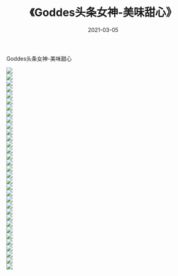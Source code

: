 ﻿---
layout: post
title:  《Goddes头条女神-美味甜心》
date:   2021-03-05
img: http://img.660000.xyz/Sharelink/网络美图/2021/Goddes头条女神-美味甜心/000.jpg
categories: [美女, 清纯, 唯美]
---

Goddes头条女神-美味甜心

  ![](http://img.660000.xyz/Sharelink/网络美图/2021/Goddes头条女神-美味甜心/001.jpg) <br> ![](http://img.660000.xyz/Sharelink/网络美图/2021/Goddes头条女神-美味甜心/002.jpg) <br> ![](http://img.660000.xyz/Sharelink/网络美图/2021/Goddes头条女神-美味甜心/003.jpg) <br> ![](http://img.660000.xyz/Sharelink/网络美图/2021/Goddes头条女神-美味甜心/004.jpg) <br> ![](http://img.660000.xyz/Sharelink/网络美图/2021/Goddes头条女神-美味甜心/005.jpg) <br> ![](http://img.660000.xyz/Sharelink/网络美图/2021/Goddes头条女神-美味甜心/006.jpg) <br> ![](http://img.660000.xyz/Sharelink/网络美图/2021/Goddes头条女神-美味甜心/007.jpg) <br> ![](http://img.660000.xyz/Sharelink/网络美图/2021/Goddes头条女神-美味甜心/008.jpg) <br> ![](http://img.660000.xyz/Sharelink/网络美图/2021/Goddes头条女神-美味甜心/009.jpg) <br> ![](http://img.660000.xyz/Sharelink/网络美图/2021/Goddes头条女神-美味甜心/010.jpg) <br> ![](http://img.660000.xyz/Sharelink/网络美图/2021/Goddes头条女神-美味甜心/011.jpg) <br> ![](http://img.660000.xyz/Sharelink/网络美图/2021/Goddes头条女神-美味甜心/012.jpg) <br> ![](http://img.660000.xyz/Sharelink/网络美图/2021/Goddes头条女神-美味甜心/013.jpg) <br> ![](http://img.660000.xyz/Sharelink/网络美图/2021/Goddes头条女神-美味甜心/014.jpg) <br> ![](http://img.660000.xyz/Sharelink/网络美图/2021/Goddes头条女神-美味甜心/015.jpg) <br> ![](http://img.660000.xyz/Sharelink/网络美图/2021/Goddes头条女神-美味甜心/016.jpg) <br> ![](http://img.660000.xyz/Sharelink/网络美图/2021/Goddes头条女神-美味甜心/017.jpg) <br> ![](http://img.660000.xyz/Sharelink/网络美图/2021/Goddes头条女神-美味甜心/018.jpg) <br> ![](http://img.660000.xyz/Sharelink/网络美图/2021/Goddes头条女神-美味甜心/019.jpg) <br> ![](http://img.660000.xyz/Sharelink/网络美图/2021/Goddes头条女神-美味甜心/020.jpg) <br> ![](http://img.660000.xyz/Sharelink/网络美图/2021/Goddes头条女神-美味甜心/021.jpg) <br> ![](http://img.660000.xyz/Sharelink/网络美图/2021/Goddes头条女神-美味甜心/022.jpg) <br> ![](http://img.660000.xyz/Sharelink/网络美图/2021/Goddes头条女神-美味甜心/023.jpg) <br> ![](http://img.660000.xyz/Sharelink/网络美图/2021/Goddes头条女神-美味甜心/024.jpg) <br> ![](http://img.660000.xyz/Sharelink/网络美图/2021/Goddes头条女神-美味甜心/025.jpg) <br> ![](http://img.660000.xyz/Sharelink/网络美图/2021/Goddes头条女神-美味甜心/026.jpg) <br> ![](http://img.660000.xyz/Sharelink/网络美图/2021/Goddes头条女神-美味甜心/027.jpg) <br> ![](http://img.660000.xyz/Sharelink/网络美图/2021/Goddes头条女神-美味甜心/028.jpg) <br> ![](http://img.660000.xyz/Sharelink/网络美图/2021/Goddes头条女神-美味甜心/029.jpg) <br> ![](http://img.660000.xyz/Sharelink/网络美图/2021/Goddes头条女神-美味甜心/030.jpg) <br> ![](http://img.660000.xyz/Sharelink/网络美图/2021/Goddes头条女神-美味甜心/031.jpg) <br> ![](http://img.660000.xyz/Sharelink/网络美图/2021/Goddes头条女神-美味甜心/032.jpg) <br> ![](http://img.660000.xyz/Sharelink/网络美图/2021/Goddes头条女神-美味甜心/033.jpg) <br>